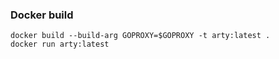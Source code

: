 ### Docker build

```
docker build --build-arg GOPROXY=$GOPROXY -t arty:latest .
docker run arty:latest
```

